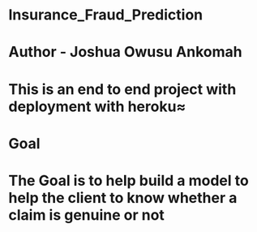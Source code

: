 # Insurance_Fraud_Prediction

# Author - Joshua Owusu Ankomah

# This is an end to end project with deployment with heroku≈

# Goal
# The Goal is to help build a model to help the client to know whether a claim is genuine or not
